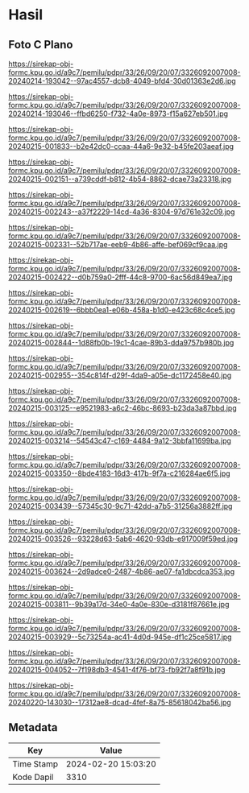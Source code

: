 # Hasil

## Foto C Plano

https://sirekap-obj-formc.kpu.go.id/a9c7/pemilu/pdpr/33/26/09/20/07/3326092007008-20240214-193042--97ac4557-dcb8-4049-bfd4-30d01363e2d6.jpg

https://sirekap-obj-formc.kpu.go.id/a9c7/pemilu/pdpr/33/26/09/20/07/3326092007008-20240214-193046--ffbd6250-f732-4a0e-8973-f15a627eb501.jpg

https://sirekap-obj-formc.kpu.go.id/a9c7/pemilu/pdpr/33/26/09/20/07/3326092007008-20240215-001833--b2e42dc0-ccaa-44a6-9e32-b45fe203aeaf.jpg

https://sirekap-obj-formc.kpu.go.id/a9c7/pemilu/pdpr/33/26/09/20/07/3326092007008-20240215-002151--a739cddf-b812-4b54-8862-dcae73a23318.jpg

https://sirekap-obj-formc.kpu.go.id/a9c7/pemilu/pdpr/33/26/09/20/07/3326092007008-20240215-002243--a37f2229-14cd-4a36-8304-97d761e32c09.jpg

https://sirekap-obj-formc.kpu.go.id/a9c7/pemilu/pdpr/33/26/09/20/07/3326092007008-20240215-002331--52b717ae-eeb9-4b86-affe-bef069cf9caa.jpg

https://sirekap-obj-formc.kpu.go.id/a9c7/pemilu/pdpr/33/26/09/20/07/3326092007008-20240215-002422--d0b759a0-2fff-44c8-9700-6ac56d849ea7.jpg

https://sirekap-obj-formc.kpu.go.id/a9c7/pemilu/pdpr/33/26/09/20/07/3326092007008-20240215-002619--6bbb0ea1-e06b-458a-b1d0-e423c68c4ce5.jpg

https://sirekap-obj-formc.kpu.go.id/a9c7/pemilu/pdpr/33/26/09/20/07/3326092007008-20240215-002844--1d88fb0b-19c1-4cae-89b3-dda9757b980b.jpg

https://sirekap-obj-formc.kpu.go.id/a9c7/pemilu/pdpr/33/26/09/20/07/3326092007008-20240215-002955--354c814f-d29f-4da9-a05e-dc1172458e40.jpg

https://sirekap-obj-formc.kpu.go.id/a9c7/pemilu/pdpr/33/26/09/20/07/3326092007008-20240215-003125--e9521983-a6c2-46bc-8693-b23da3a87bbd.jpg

https://sirekap-obj-formc.kpu.go.id/a9c7/pemilu/pdpr/33/26/09/20/07/3326092007008-20240215-003214--54543c47-c169-4484-9a12-3bbfa11699ba.jpg

https://sirekap-obj-formc.kpu.go.id/a9c7/pemilu/pdpr/33/26/09/20/07/3326092007008-20240215-003350--8bde4183-16d3-417b-9f7a-c216284ae6f5.jpg

https://sirekap-obj-formc.kpu.go.id/a9c7/pemilu/pdpr/33/26/09/20/07/3326092007008-20240215-003439--57345c30-9c71-42dd-a7b5-31256a3882ff.jpg

https://sirekap-obj-formc.kpu.go.id/a9c7/pemilu/pdpr/33/26/09/20/07/3326092007008-20240215-003526--93228d63-5ab6-4620-93db-e917009f59ed.jpg

https://sirekap-obj-formc.kpu.go.id/a9c7/pemilu/pdpr/33/26/09/20/07/3326092007008-20240215-003624--2d9adce0-2487-4b86-ae07-fa1dbcdca353.jpg

https://sirekap-obj-formc.kpu.go.id/a9c7/pemilu/pdpr/33/26/09/20/07/3326092007008-20240215-003811--9b39a17d-34e0-4a0e-830e-d3181f87661e.jpg

https://sirekap-obj-formc.kpu.go.id/a9c7/pemilu/pdpr/33/26/09/20/07/3326092007008-20240215-003929--5c73254a-ac41-4d0d-945e-df1c25ce5817.jpg

https://sirekap-obj-formc.kpu.go.id/a9c7/pemilu/pdpr/33/26/09/20/07/3326092007008-20240215-004052--7f198db3-4541-4f76-bf73-fb92f7a8f91b.jpg

https://sirekap-obj-formc.kpu.go.id/a9c7/pemilu/pdpr/33/26/09/20/07/3326092007008-20240220-143030--17312ae8-dcad-4fef-8a75-85618042ba56.jpg


## Metadata

| Key        | Value               |
| ---------- | ------------------- |
| Time Stamp | 2024-02-20 15:03:20 |
| Kode Dapil | 3310                |



